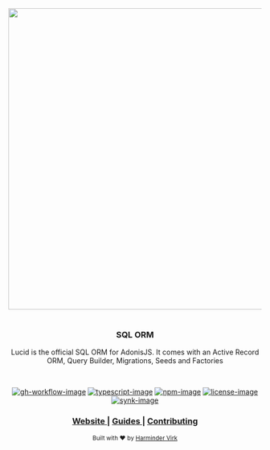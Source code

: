 <div align="center">
  <img src="https://res.cloudinary.com/adonisjs/image/upload/q_100/v1558612869/adonis-readme_zscycu.jpg" width="600px">
</div>

<br />

<div align="center">
  <h3>SQL ORM</h3>
  <p>Lucid is the official SQL ORM for AdonisJS. It comes with an Active Record ORM, Query Builder, Migrations, Seeds and Factories</p>
</div>

<br />

<div align="center">

[![gh-workflow-image]][gh-workflow-url] [![typescript-image]][typescript-url] [![npm-image]][npm-url] [![license-image]][license-url] [![synk-image]][synk-url]

</div>

<div align="center">
  <h3>
    <a href="https://adonisjs.com">
      Website
    </a>
    <span> | </span>
    <a href="https://docs.adonisjs.com/guides/database/introduction">
      Guides
    </a>
    <span> | </span>
    <a href=".github/CONTRIBUTING.md">
      Contributing
    </a>
  </h3>
</div>

<div align="center">
  <sub>Built with ❤︎ by <a href="https://twitter.com/AmanVirk1">Harminder Virk</a>
</div>

[gh-workflow-image]: https://img.shields.io/github/actions/workflow/status/adonisjs/lucid/test.yml?style=for-the-badge
[gh-workflow-url]: https://github.com/adonisjs/lucid/actions/workflows/test.yml "Github action"

[typescript-image]: https://img.shields.io/badge/Typescript-294E80.svg?style=for-the-badge&logo=typescript
[typescript-url]:  "typescript"

[npm-image]: https://img.shields.io/npm/v/@adonisjs/lucid/latest.svg?style=for-the-badge&logo=npm
[npm-url]: https://www.npmjs.com/package/@adonisjs/lucid/v/latest "npm"

[license-image]: https://img.shields.io/npm/l/@adonisjs/lucid?color=blueviolet&style=for-the-badge
[license-url]: LICENSE.md "license"

[synk-image]: https://img.shields.io/snyk/vulnerabilities/github/adonisjs/lucid?label=Synk%20Vulnerabilities&style=for-the-badge
[synk-url]: https://snyk.io/test/github/adonisjs/lucid?targetFile=package.json "synk"
